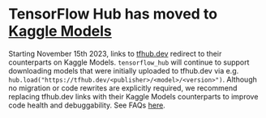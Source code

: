 # TensorFlow Hub has moved to [Kaggle Models](https://kaggle.com/models)

Starting November 15th 2023, links to [tfhub.dev](https://tfhub.dev) redirect to
their counterparts on Kaggle Models. `tensorflow_hub` will continue to support
downloading models that were initially uploaded to tfhub.dev via e.g.
`hub.load("https://tfhub.dev/<publisher>/<model>/<version>")`. Although no migration or
code rewrites are explicitly required, we recommend replacing tfhub.dev links
with their Kaggle Models counterparts to improve code health and debuggability.
See FAQs [here](https://kaggle.com/tfhub-dev-faqs).